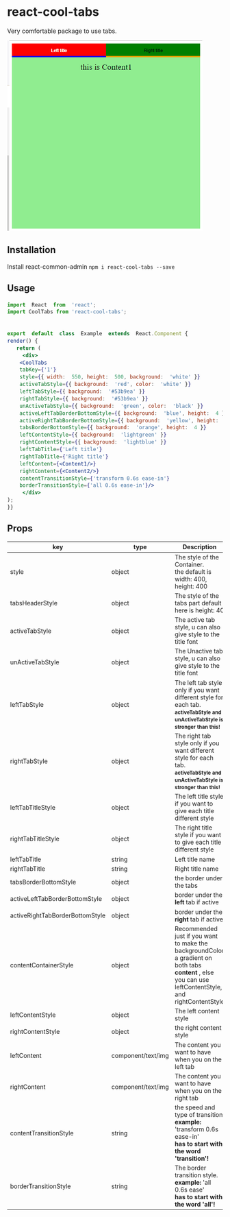# react-cool-tabs

Very comfortable package to use tabs.

![](basicGif.gif)

## Installation

 Install react-common-admin
	```
npm i react-cool-tabs --save
	```



## Usage

```jsx
import  React  from  'react';
import CoolTabs from 'react-cool-tabs';


export  default  class  Example  extends  React.Component {
render() {
   return (
     <div>
	<CoolTabs
	tabKey={'1'}
	style={{ width:  550, height:  500, background:  'white' }}
	activeTabStyle={{ background:  'red', color:  'white' }}
	leftTabStyle={{ background:  '#53b9ea' }}
	rightTabStyle={{ background:  '#53b9ea' }}
	unActiveTabStyle={{ background:  'green', color:  'black' }}
	activeLeftTabBorderBottomStyle={{ background:  'blue', height:  4 }}
	activeRightTabBorderBottomStyle={{ background:  'yellow', height:  4 }}
	tabsBorderBottomStyle={{ background:  'orange', height:  4 }}
	leftContentStyle={{ background:  'lightgreen' }}
	rightContentStyle={{ background:  'lightblue' }}
	leftTabTitle={'Left title'}
	rightTabTitle={'Right title'}
	leftContent={<Content1/>}
	rightContent={<Content2/>}
	contentTransitionStyle={'transform 0.6s ease-in'}
	borderTransitionStyle={'all 0.6s ease-in'}/>
     </div>
);
}}
```

## Props
| key | type | Description|
|-----|--|--|
|style|object|The style of the Container. <br />the default is width: 400, height: 400|
|tabsHeaderStyle|object|The style of the tabs part default here is height: 40|
|activeTabStyle|object|The active tab style, u can also give style to the title font|
unActiveTabStyle|object| The Unactive tab style, u can also give style to the title font
leftTabStyle|object| The left tab style only if you want different style for each tab.<br /> **<small>activeTabStyle and unActiveTabStyle is stronger than this!</small>**| 
rightTabStyle|object| The right tab style only if you want different style for each tab.<br /> **<small>activeTabStyle and unActiveTabStyle is stronger than this!</small>**| 
leftTabTitleStyle|object|The left title style if you want to give each title different style
rightTabTitleStyle|object|The right title style if you want to give each title different style
leftTabTitle|string|Left title name
rightTabTitle|string|Right title name
tabsBorderBottomStyle|object|the border under the tabs|
activeLeftTabBorderBottomStyle|object|border under the **left** tab if active|
activeRightTabBorderBottomStyle|object|border under the **right** tab if active|
contentContainerStyle|object| Recommended just if you want to make the backgroundColor a gradient on both tabs **content** , else you can use leftContentStyle, and rightContentStyle
leftContentStyle|object|The left content style|
rightContentStyle|object|the right content style|
leftContent|component/text/img|The content you want to have when you on the left tab|
rightContent|component/text/img|The content you want to have when you on the right tab|
contentTransitionStyle|string|the speed and type of transition.<br />**example:** 'transform 0.6s ease-in' <br />**has to start with the word 'transition'!**|
borderTransitionStyle|string|The border transition style.<br /> **example:**  'all 0.6s ease'<br />**has to start with the word 'all'!**|

